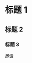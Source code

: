 # 标题 1
## 标题 2
### 标题 3

[邀请](https://uni-app.bearychat.com/signup/4b3acec776ca0b90982e1b0987f56a5f?inviter_id==bxmrG)

